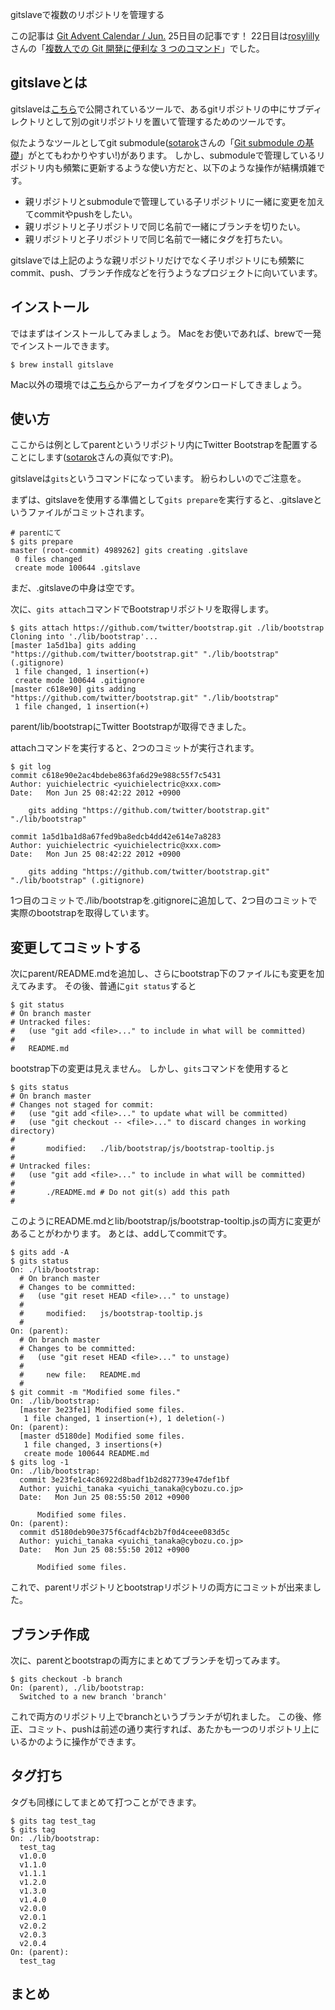 gitslaveで複数のリポジトリを管理する

この記事は [Git Advent Calendar / Jun.](http://qiita.com/advent-calendar/git) 25日目の記事です！
22日目は[rosylilly](http://qiita.com/users/rosylilly)さんの「[複数人での Git 開発に便利な 3 つのコマンド](http://qiita.com/items/9648ad2c8aa53465372b)」でした。

## gitslaveとは

gitslaveは[こちら](http://gitslave.sourceforge.net/)で公開されているツールで、あるgitリポジトリの中にサブディレクトリとして別のgitリポジトリを置いて管理するためのツールです。

似たようなツールとしてgit submodule([sotarok](http://qiita.com/users/sotarok)さんの「[Git submodule の基礎](http://qiita.com/items/0d525e568a6088f6f6bb)」がとてもわかりやすい!)があります。
しかし、submoduleで管理しているリポジトリ内も頻繁に更新するような使い方だと、以下のような操作が結構煩雑です。

* 親リポジトリとsubmoduleで管理している子リポジトリに一緒に変更を加えてcommitやpushをしたい。
* 親リポジトリと子リポジトリで同じ名前で一緒にブランチを切りたい。
* 親リポジトリと子リポジトリで同じ名前で一緒にタグを打ちたい。

gitslaveでは上記のような親リポジトリだけでなく子リポジトリにも頻繁にcommit、push、ブランチ作成などを行うようなプロジェクトに向いています。


## インストール

ではまずはインストールしてみましょう。
Macをお使いであれば、brewで一発でインストールできます。

```bash:
$ brew install gitslave
```

Mac以外の環境では[こちら](http://sourceforge.net/projects/gitslave/files/)からアーカイブをダウンロードしてきましょう。

## 使い方

ここからは例としてparentというリポジトリ内にTwitter Bootstrapを配置することにします([sotarok](http://qiita.com/users/sotarok)さんの真似です:P)。

gitslaveは`gits`というコマンドになっています。
紛らわしいのでご注意を。

まずは、gitslaveを使用する準備として`gits prepare`を実行すると、.gitslaveというファイルがコミットされます。

```bash:
# parentにて
$ gits prepare
master (root-commit) 4989262] gits creating .gitslave
 0 files changed
 create mode 100644 .gitslave
```

まだ、.gitslaveの中身は空です。

次に、`gits attach`コマンドでBootstrapリポジトリを取得します。

```bash:
$ gits attach https://github.com/twitter/bootstrap.git ./lib/bootstrap
Cloning into './lib/bootstrap'...
[master 1a5d1ba] gits adding "https://github.com/twitter/bootstrap.git" "./lib/bootstrap" (.gitignore)
 1 file changed, 1 insertion(+)
 create mode 100644 .gitignore
[master c618e90] gits adding "https://github.com/twitter/bootstrap.git" "./lib/bootstrap"
 1 file changed, 1 insertion(+)
```

parent/lib/bootstrapにTwitter Bootstrapが取得できました。

attachコマンドを実行すると、2つのコミットが実行されます。

```bash:
$ git log
commit c618e90e2ac4bdebe863fa6d29e988c55f7c5431
Author: yuichielectric <yuichielectric@xxx.com>
Date:   Mon Jun 25 08:42:22 2012 +0900

    gits adding "https://github.com/twitter/bootstrap.git" "./lib/bootstrap"

commit 1a5d1ba1d8a67fed9ba8edcb4dd42e614e7a8283
Author: yuichielectric <yuichielectric@xxx.com>
Date:   Mon Jun 25 08:42:22 2012 +0900

    gits adding "https://github.com/twitter/bootstrap.git" "./lib/bootstrap" (.gitignore)
```

1つ目のコミットで./lib/bootstrapを.gitignoreに追加して、2つ目のコミットで実際のbootstrapを取得しています。

## 変更してコミットする

次にparent/README.mdを追加し、さらにbootstrap下のファイルにも変更を加えてみます。
その後、普通に`git status`すると

```bash:
$ git status
# On branch master
# Untracked files:
#   (use "git add <file>..." to include in what will be committed)
#
#	README.md
```

bootstrap下の変更は見えません。
しかし、`gits`コマンドを使用すると

```bash:
$ gits status
# On branch master
# Changes not staged for commit:
#   (use "git add <file>..." to update what will be committed)
#   (use "git checkout -- <file>..." to discard changes in working directory)
#
#       modified:   ./lib/bootstrap/js/bootstrap-tooltip.js
#
# Untracked files:
#   (use "git add <file>..." to include in what will be committed)
#
#       ./README.md # Do not git(s) add this path
#
```

このようにREADME.mdとlib/bootstrap/js/bootstrap-tooltip.jsの両方に変更があることがわかります。
あとは、addしてcommitです。

```bash:
$ gits add -A
$ gits status
On: ./lib/bootstrap:
  # On branch master
  # Changes to be committed:
  #   (use "git reset HEAD <file>..." to unstage)
  #
  #     modified:   js/bootstrap-tooltip.js
  #
On: (parent):
  # On branch master
  # Changes to be committed:
  #   (use "git reset HEAD <file>..." to unstage)
  #
  #     new file:   README.md
  #
$ git commit -m "Modified some files."
On: ./lib/bootstrap:
  [master 3e23fe1] Modified some files.
   1 file changed, 1 insertion(+), 1 deletion(-)
On: (parent):
  [master d5180de] Modified some files.
   1 file changed, 3 insertions(+)
   create mode 100644 README.md
$ gits log -1
On: ./lib/bootstrap:
  commit 3e23fe1c4c86922d8badf1b2d827739e47def1bf
  Author: yuichi_tanaka <yuichi_tanaka@cybozu.co.jp>
  Date:   Mon Jun 25 08:55:50 2012 +0900
  
      Modified some files.
On: (parent):
  commit d5180deb90e375f6cadf4cb2b7f0d4ceee083d5c
  Author: yuichi_tanaka <yuichi_tanaka@cybozu.co.jp>
  Date:   Mon Jun 25 08:55:50 2012 +0900
  
      Modified some files.
```

これで、parentリポジトリとbootstrapリポジトリの両方にコミットが出来ました。

## ブランチ作成

次に、parentとbootstrapの両方にまとめてブランチを切ってみます。

```bash:
$ gits checkout -b branch
On: (parent), ./lib/bootstrap:
  Switched to a new branch 'branch'
```

これで両方のリポジトリ上でbranchというブランチが切れました。
この後、修正、コミット、pushは前述の通り実行すれば、あたかも一つのリポジトリ上にいるかのように操作ができます。

## タグ打ち

タグも同様にしてまとめて打つことができます。

```bash:
$ gits tag test_tag
$ gits tag
On: ./lib/bootstrap:
  test_tag
  v1.0.0
  v1.1.0
  v1.1.1
  v1.2.0
  v1.3.0
  v1.4.0
  v2.0.0
  v2.0.1
  v2.0.2
  v2.0.3
  v2.0.4
On: (parent):
  test_tag
```

## まとめ

